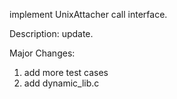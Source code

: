 implement UnixAttacher call interface.

Description:
update.

Major Changes:
1. add more test cases
2. add dynamic_lib.c